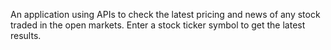 An application using APIs to check the latest pricing and news of any stock traded in the open markets.
Enter a stock ticker symbol to get the latest results.
